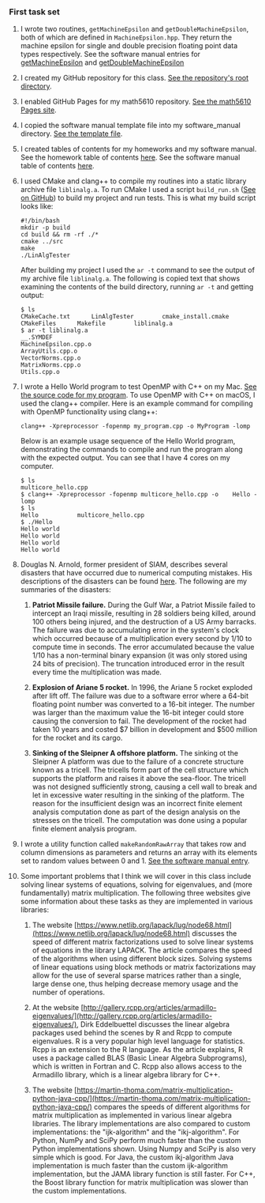 ### First task set
1. I wrote two routines, `getMachineEpsilon` and `getDoubleMachineEpsilon`, both of which are defined in `MachineEpsilon.hpp`. They return the machine epsilon for single and double precision floating point data types respectively. See the software manual entries for [getMachineEpsilon](../software_manual/getMachineEpsilon.md) and [getDoubleMachineEpsilon](../software_manual/getDoubleMachineEpsilon.md)
2. I created my GitHub repository for this class. [See the repository's root directory](https://github.com/aposhiana/math5610).
3. I enabled GitHub Pages for my math5610 repository. [See the math5610 Pages site](https://aposhiana.github.io/math5610/).
4. I copied the software manual template file into my software_manual directory. [See the template file](../software_manual/softwareManualTemplate.md).
5. I created tables of contents for my homeworks and my software manual. See the homework table of contents [here](../homework/README.md). See the software manual table of contents [here](../software_manual/README.md).
6. I used CMake and clang++ to compile my routines into a static library archive file `liblinalg.a`. To run CMake I used a script `build_run.sh` ([See on GitHub](https://github.com/aposhiana/math5610/blob/master/build_run.sh)) to build my project and run tests. This is what my build script looks like:
    ```
    #!/bin/bash
    mkdir -p build
    cd build && rm -rf ./*
    cmake ../src
    make
    ./LinAlgTester
    ```
    After building my project I used the `ar -t` command to see the output of my archive file `liblinalg.a`. The following is copied text that shows examining the contents of the build directory, running `ar -t` and getting output:
    ```
    $ ls
    CMakeCache.txt		LinAlgTester		cmake_install.cmake
    CMakeFiles		Makefile		liblinalg.a
    $ ar -t liblinalg.a 
    __.SYMDEF
    MachineEpsilon.cpp.o
    ArrayUtils.cpp.o
    VectorNorms.cpp.o
    MatrixNorms.cpp.o
    Utils.cpp.o
    ```
7. I wrote a Hello World program to test OpenMP with C++ on my Mac. [See the source code for my program](../src/toy_programs/multicore_hello.cpp). To use OpenMP with C++ on macOS, I used the clang++ compiler. Here is an example command for compiling with OpenMP functionality using clang++:
    ```
    clang++ -Xpreprocessor -fopenmp my_program.cpp -o MyProgram -lomp
    ```
    Below is an example usage sequence of the Hello World program, demonstrating the commands to compile and run the program along with the expected output. You can see that I have 4 cores on my computer.
    ```
    $ ls
    multicore_hello.cpp
    $ clang++ -Xpreprocessor -fopenmp multicore_hello.cpp -o    Hello -lomp
    $ ls
    Hello			multicore_hello.cpp
    $ ./Hello 
    Hello world
    Hello world
    Hello world
    Hello world
    ```
8. Douglas N. Arnold, former president of SIAM, describes several disasters that have occurred due to numerical computing mistakes. His descriptions of the disasters can be found [here](http://www-users.math.umn.edu/~arnold//disasters/). The following are my summaries of the disasters:

    1. **Patriot Missile failure.** During the Gulf War, a Patriot Missile failed to intercept an Iraqi missile, resulting in 28 soldiers being killed, around 100 others being injured, and the destruction of a US Army barracks. The failure was due to accumulating error in the system's clock which occurred because of a multiplication every second by 1/10 to compute time in seconds. The error accumulated because the value 1/10 has a non-terminal binary expansion (it was only stored using 24 bits of precision). The truncation introduced error in the result every time the multiplication was made.

    2. **Explosion of Ariane 5 rocket.** In 1996, the Ariane 5 rocket exploded after lift off. The failure was due to a software error where a 64-bit floating point number was converted to a 16-bit integer. The number was larger than the maximum value the 16-bit integer could store causing the conversion to fail. The development of the rocket had taken 10 years and costed \$7 billion in development and \$500 million for the rocket and its cargo.

    3. **Sinking of the Sleipner A offshore platform.** The sinking ot the Sleipner A platform was due to the failure of a concrete structure known as a tricell. The tricells form part of the cell structure which supports the platform and raises it above the sea-floor. The tricell was not designed sufficiently strong, causing a cell wall to break and let in excessive water resulting in the sinking of the platform. The reason for the insufficient design was an incorrect finite element analysis computation done as part of the design analysis on the stresses on the tricell. The computation was done using a popular finite element analysis program.
9. I wrote a utility function called `makeRandomRawArray` that takes row and column dimensions as parameters and returns an array with its elements set to random values between 0 and 1. [See the software manual entry](../software_manual/makeRandomRawArray.md).
10. 
    Some important problems that I think we will cover in this class include solving linear systems of equations, solving for eigenvalues, and (more fundamentally) matrix multiplication. The following three websites give some information about these tasks as they are implemented in various libraries:
    
    1. The website [https://www.netlib.org/lapack/lug/node68.html](https://www.netlib.org/lapack/lug/node68.html) discusses the speed of different matrix factorizations used to solve linear systems of equations in the library LAPACK. The article compares the speed of the algorithms when using different block sizes. Solving systems of linear equations using block methods or matrix factorizations may allow for the use of several sparse matrices rather than a single, large dense one, thus helping decrease memory usage and the number of operations.

    2. At the website [http://gallery.rcpp.org/articles/armadillo-eigenvalues/](http://gallery.rcpp.org/articles/armadillo-eigenvalues/), Dirk Eddelbuettel discusses the linear algebra packages used behind the scenes by R and Rcpp to compute eigenvalues. R is a very popular high level language for statistics. Rcpp is an extension to the R language. As the article explains, R uses a package called BLAS (Basic Linear Algebra Subprograms), which is written in Fortran and C. Rcpp also allows access to the Armadillo library, which is a linear algebra library for C++.

    3. The website [https://martin-thoma.com/matrix-multiplication-python-java-cpp/](https://martin-thoma.com/matrix-multiplication-python-java-cpp/) compares the speeds of different algorithms for matrix multiplication as implemented in various linear algebra libraries. The library implementations are also compared to custom implementations: the "ijk-algorithm" and the "ikj-algorithm". For Python, NumPy and SciPy perform much faster than the custom Python implementations shown. Using Numpy and SciPy is also very simple which is good. For Java, the custom ikj-algorithm Java implementation is much faster than the custom ijk-algorithm implementation, but the JAMA library function is still faster. For C++, the Boost library function for matrix multiplication was slower than the custom implementations.

